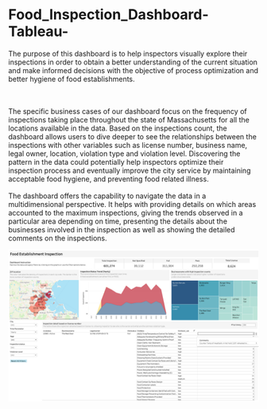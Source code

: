 # Food_Inspection_Dashboard-Tableau-

The purpose of this dashboard is to help inspectors visually explore their inspections in order to obtain a better understanding of the current situation and make informed decisions with the objective of process optimization and better hygiene of food establishments. 

<br><br>The specific business cases of our dashboard focus on the frequency of inspections taking place throughout the state of Massachusetts for all the locations available in the data. Based on the inspections count, the dashboard allows users to dive deeper to see the relationships between the inspections with other variables such as license number, business name, legal owner, location, violation type and violation level. Discovering the pattern in the data could potentially help inspectors optimize their inspection process and eventually improve the city service by maintaining acceptable food hygiene, and preventing food related illness. 
<br><br>
The dashboard offers the capability to navigate the data in a multidimensional perspective. It helps with providing details on which areas accounted to the maximum inspections, giving the trends observed in a particular area depending on time, presenting the details about the businesses involved in the inspection as well as showing the detailed comments on the inspections.

![Dashboard](https://github.com/khaophuthaipch/Food_Inspection_Dashboard-Tableau-/blob/master/Dashboard_screenshot.png)
